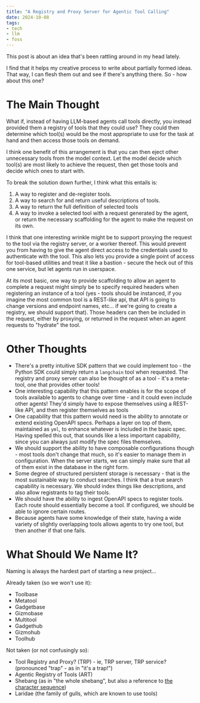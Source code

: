 ```yaml
---
title: "A Registry and Proxy Server for Agentic Tool Calling"
date: 2024-10-08
tags:
- tech
- llm
- foss
---
```

This post is about an idea that's been rattling around in my head lately.

I find that it helps my creative process to write about partially formed ideas. That way, I can flesh them out and see if there's anything there. So - how about this one?

# The Main Thought

What if, instead of having LLM-based agents call tools directly, you instead provided them a registry of tools that they could use? They could then determine which tool(s) would be the most appropriate to use for the task at hand and then access those tools on demand.

I think one benefit of this arrangement is that you can then eject other unnecessary tools from the model context. Let the model decide which tool(s) are most likely to achieve the request, then get those tools and decide which ones to start with.

To break the solution down further, I think what this entails is:

1. A way to register and de-register tools.
2. A way to search for and return useful descriptions of tools.
3. A way to return the full definition of selected tools
4. A way to invoke a selected tool with a request generated by the agent, or return the necessary scaffolding for the agent to make the request on its own.

I think that one interesting wrinkle might be to support proxying the request to the tool via the registry server, or a worker thereof. This would prevent you from having to give the agent direct access to the credentials used to authenticate with the tool. This also lets you provide a single point of access for tool-based utilities and treat it like a bastion - secure the heck out of this one service, but let agents run in userspace.

At its most basic, one way to provide scaffolding to allow an agent to complete a request might simply be to specify required headers when registering an instance of a tool (yes - tools should be instanced, if you imagine the most common tool is a REST-like api, that API is going to change versions and endpoint names, etc... if we're going to create a registry, we should support that). Those headers can then be included in the request, either by proxying, or returned in the request when an agent requests to "hydrate" the tool.

# Other Thoughts
- There's a pretty intuitive SDK pattern that we could implement too - the Python SDK could simply return a `langchain` tool when requested. The registry and proxy server can also be thought of as a tool - it's a meta-tool, one that provides other tools!
- One interesting capability that this pattern enables is for the scope of tools available to agents to change over time - and it could even include other agents! They'd simply have to expose themselves using a REST-like API, and then register themselves as tools
- One capability that this pattern would need is the ability to annotate or extend existing OpenAPI specs. Perhaps a layer on top of them, maintained as `yml`, to enhance whatever is included in the basic spec. Having spelled this out, that sounds like a less important capability, since you can always just modify the spec files themselves.
- We should support the ability to have composable configurations though - most tools don't change that much, so it's easier to manage them in configuration. When the server starts, we can simply make sure that all of them exist in the database in the right form.
- Some degree of structured persistent storage is necessary - that is the most sustainable way to conduct searches. I think that a true search capability is necessary. We should index things like descriptions, and also allow registrants to tag their tools.
- We should have the ability to ingest OpenAPI specs to register tools. Each route should essentially become a tool. If configured, we should be able to ignore certain routes.
- Because agents have some knowledge of their state, having a wide variety of slightly overlapping tools allows agents to try one tool, but then another if that one fails.

# What Should We Name It?
Naming is always the hardest part of starting a new project...

Already taken (so we won't use it):
- Toolbase
- Metatool
- Gadgetbase
- Gizmobase
- Multitool
- Gadgethub
- Gizmohub
- Toolhub

Not taken (or not confusingly so):
- Tool Registry and Proxy? (TRP) - ie, TRP server, TRP service? (pronounced "trap" - as in "it's a trap!")
- Agentic Registry of Tools (ART) 
- Shebang (as in "the whole shebang", but also a reference to [the character sequence](https://en.wikipedia.org/wiki/Shebang_(Unix)))
- Laridae (the family of gulls, which are known to use tools)
